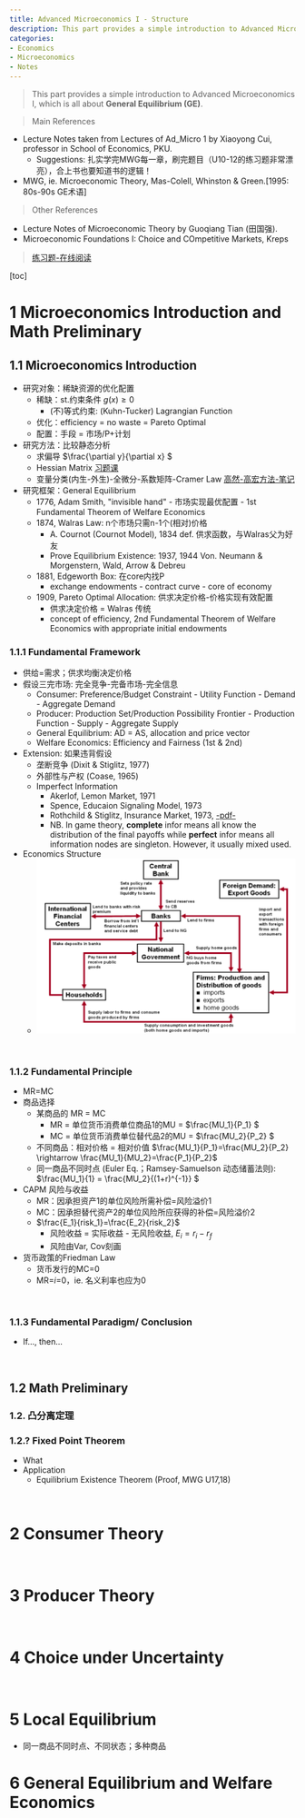 ```yaml
---
title: Advanced Microeconomics I - Structure
description: This part provides a simple introduction to Advanced Microeconomics.
categories: 
- Economics
- Microeconomics
- Notes
---
```

> This part provides a simple introduction to Advanced Microeconomics I, which is all about **General Equilibrium (GE)**.

> Main References
- Lecture Notes taken from Lectures of Ad_Micro 1 by Xiaoyong Cui, professor in School of Economics, PKU.
    - Suggestions:  扎实学完MWG每一章，刷完题目（U10-12的练习题非常漂亮），合上书也要知道书的逻辑！
- MWG, ie. Microeconomic Theory, Mas-Colell, Whinston & Green.[1995: 80s-90s GE术语]

> Other References
- Lecture Notes of Microeconomic Theory by Guoqiang Tian (田国强).
- Microeconomic Foundations I: Choice and COmpetitive Markets, Kreps

> [练习题-在线阅读](http://www.apabi.com/pku/pub.mvc?pid=book.detail&metaid=m.20120927-ZDLW-889-0032&cult=CN&username=%E6%9D%A5%E8%87%AA%20%E5%8C%97%E4%BA%AC%E5%A4%A7%E5%AD%A6%E5%9B%BE%E4%B9%A6%E9%A6%86%20%E7%9A%84%E7%94%A8%E6%88%B7&ug=%E5%8C%97%E4%BA%AC%E5%A4%A7%E5%AD%A6%E5%9B%BE%E4%B9%A6%E9%A6%86%E6%97%A0%E5%AF%86%E7%A0%81%E7%94%A8%E6%88%B7%E7%BB%84)

[toc]

# 1 Microeconomics Introduction and Math Preliminary
## 1.1 Microeconomics Introduction 
- 研究对象：稀缺资源的优化配置
    - 稀缺：st.约束条件 $g(x)\geq 0$
        - (不)等式约束: (Kuhn-Tucker) Lagrangian Function
    - 优化：efficiency = no waste = Pareto Optimal
    - 配置：手段 = 市场/P+计划
- 研究方法：比较静态分析
    - 求偏导 $\frac{\partial y}{\partial x} $
    - Hessian Matrix [习题课]()
    - 变量分类(内生-外生)-全微分-系数矩阵-Cramer Law [高然-高宏方法-笔记](https://www.jianguoyun.com/p/DY6VBtEQ-PnjChj4lM0EIAA)
- 研究框架：General Equilibrium
    - 1776, Adam Smith, "invisible hand" - 市场实现最优配置 - 1st Fundamental Theorem of Welfare Economics
    - 1874, Walras Law: n个市场只需n-1个(相对)价格
        - A. Cournot (Cournot Model), 1834 def. 供求函数，与Walras父为好友
        - Prove Equilibrium Existence: 1937, 1944 Von. Neumann & Morgenstern, Wald, Arrow & Debreu
    - 1881, Edgeworth Box: 在core内找P
        - exchange endowments - contract curve - core of economy
    - 1909, Pareto Optimal Allocation: 供求决定价格-价格实现有效配置
        - 供求决定价格 = Walras 传统
        - concept of efficiency, 2nd Fundamental Theorem of Welfare Economics with appropriate initial endowments
### 1.1.1 Fundamental Framework
- 供给=需求；供求均衡决定价格
- 假设三完市场: 完全竞争-完备市场-完全信息
    - Consumer: Preference/Budget Constraint - Utility Function - Demand - Aggregate Demand
    - Producer: Production Set/Production Possibility Frontier - Production Function - Supply - Aggregate Supply
    - General Equilibrium: AD = AS, allocation and price vector
    - Welfare Economics: Efficiency and Fairness (1st & 2nd)
- Extension: 如果违背假设
    - 垄断竞争 (Dixit & Stiglitz, 1977)
    - 外部性与产权 (Coase, 1965)
    - Imperfect Information
        - Akerlof, Lemon Market, 1971
        - Spence, Educaion Signaling Model, 1973
        - Rothchild & Stiglitz, Insurance Market, 1973, [-pdf-](https://www.uh.edu/~bsorense/Rothschild&Stiglitz.pdf)
        - NB. In game theory, **complete** infor means all know the distribution of the final payoffs while **perfect** infor means all information nodes are singleton. However, it usually mixed used.
- Economics Structure
   - ![Economic Structure](https://raw.githubusercontent.com/fqinpku/picgo_image/main/img202207251130456.png)

&emsp; 

### 1.1.2 Fundamental Principle
- MR=MC
- 商品选择
    - 某商品的 MR = MC
        - MR = 单位货币消费单位商品1的MU = $\frac{MU_1}{P_1} $
        - MC = 单位货币消费单位替代品2的MU = $\frac{MU_2}{P_2} $
    - 不同商品：相对价格 = 相对价值 $\frac{MU_1}{P_1}=\frac{MU_2}{P_2} \rightarrow \frac{MU_1}{MU_2}=\frac{P_1}{P_2}$
    - 同一商品不同时点 (Euler Eq.；Ramsey-Samuelson 动态储蓄法则): $\frac{MU_1}{1} = \frac{MU_2}{(1+r)^{-1}} $
- CAPM 风险与收益
    - MR：因承担资产1的单位风险所需补偿=风险溢价1
    - MC：因承担替代资产2的单位风险所应获得的补偿=风险溢价2
    - $\frac{E_1}{risk_1}=\frac{E_2}{risk_2}$
        - 风险收益 = 实际收益 - 无风险收益, $E_i = r_i - r_f$
        - 风险由Var, Cov刻画
- 货币政策的Friedman Law
    - 货币发行的MC=0
    - MR=$i$=0，ie. 名义利率也应为0

&emsp; 

### 1.1.3 Fundamental Paradigm/ Conclusion
- If..., then...

&emsp; 

## 1.2 Math Preliminary
### 1.2. 凸分离定理
### 1.2.? Fixed Point Theorem
- What
- Application
    - Equilibrium Existence Theorem (Proof, MWG U17,18)



&emsp; 


# 2 Consumer Theory

&emsp; 


# 3 Producer Theory

&emsp; 

# 4 Choice under Uncertainty

&emsp; 

# 5 Local Equilibrium
- 同一商品不同时点、不同状态；多种商品
&emsp; 

# 6 General Equilibrium and Welfare Economics

&emsp; 

























